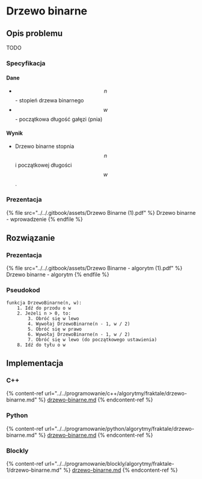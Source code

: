 # Drzewo binarne

## Opis problemu

TODO

### Specyfikacja

#### Dane

* $$n$$ - stopień drzewa binarnego
* $$w$$ - początkowa długość gałęzi (pnia)

#### Wynik

* Drzewo binarne stopnia $$n$$ i początkowej długości $$w$$.

### Prezentacja

{% file src="../../.gitbook/assets/Drzewo Binarne (1).pdf" %}
Drzewo binarne - wprowadzenie
{% endfile %}

## Rozwiązanie

### Prezentacja

{% file src="../../.gitbook/assets/Drzewo Binarne - algorytm (1).pdf" %}
Drzewo binarne - algorytm
{% endfile %}

### Pseudokod

```
funkcja DrzewoBinarne(n, w):
    1. Idź do przodu o w
    2. Jeżeli n > 0, to:
        3. Obróć się w lewo
        4. Wywołaj DrzewoBinarne(n - 1, w / 2)
        5. Obróć się w prawo
        6. Wywołaj DrzewoBinarne(n - 1, w / 2)
        7. Obróć się w lewo (do początkowego ustawienia)
    8. Idź do tyłu o w
```

## Implementacja

### C++

{% content-ref url="../../programowanie/c++/algorytmy/fraktale/drzewo-binarne.md" %}
[drzewo-binarne.md](../../programowanie/c++/algorytmy/fraktale/drzewo-binarne.md)
{% endcontent-ref %}

### Python

{% content-ref url="../../programowanie/python/algorytmy/fraktale/drzewo-binarne.md" %}
[drzewo-binarne.md](../../programowanie/python/algorytmy/fraktale/drzewo-binarne.md)
{% endcontent-ref %}

### Blockly

{% content-ref url="../../programowanie/blockly/algorytmy/fraktale-1/drzewo-binarne.md" %}
[drzewo-binarne.md](../../programowanie/blockly/algorytmy/fraktale-1/drzewo-binarne.md)
{% endcontent-ref %}
